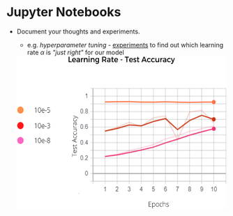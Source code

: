 # <logos-jupyter /> Jupyter Notebooks

* Document your thoughts and experiments.
  - e.g. _hyperparameter tuning_ - [experiments][1] to find out which learning rate $\alpha$ is 
    _"just right"_ for our model

  <img alt="tuning" src="/images/hyper-tuning.png" style="width: 500px; height: 350px" />

[1]: https://towardsdatascience.com/experiments-on-hyperparameter-tuning-in-deep-learning-rules-to-follow-efe6a5bb60af